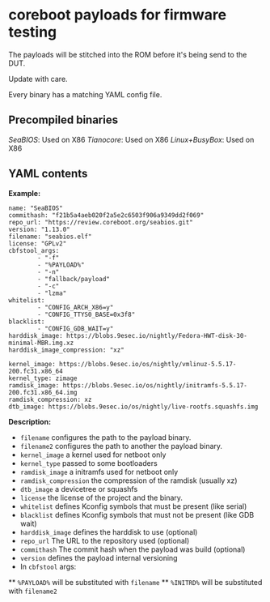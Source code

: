 # coreboot payloads for firmware testing

The payloads will be stitched into the ROM before it's
being send to the DUT.

Update with care.

Every binary has a matching YAML config file.

## Precompiled binaries

*SeaBIOS*: Used on X86
*Tianocore*: Used on X86
*Linux+BusyBox*: Used on X86

## YAML contents

**Example:**

```
name: "SeaBIOS"
commithash: "f21b5a4aeb020f2a5e2c6503f906a9349dd2f069"
repo_url: "https://review.coreboot.org/seabios.git"
version: "1.13.0"
filename: "seabios.elf"
license: "GPLv2"
cbfstool_args:
        - "-f"
        - "%PAYLOAD%"
        - "-n"
        - "fallback/payload"
        - "-c"
        - "lzma"
whitelist:
        - "CONFIG_ARCH_X86=y"
        - "CONFIG_TTYS0_BASE=0x3f8"
blacklist:
        - "CONFIG_GDB_WAIT=y"
harddisk_image: https://blobs.9esec.io/nightly/Fedora-HWT-disk-30-minimal-MBR.img.xz
harddisk_image_compression: "xz"

kernel_image: https://blobs.9esec.io/os/nightly/vmlinuz-5.5.17-200.fc31.x86_64
kernel_type: zimage
ramdisk_image: https://blobs.9esec.io/os/nightly/initramfs-5.5.17-200.fc31.x86_64.img
ramdisk_compression: xz
dtb_image: https://blobs.9esec.io/os/nightly/live-rootfs.squashfs.img
```

**Description:**

* `filename` configures the path to the payload binary.
* `filename2` configures the path to another the payload binary.
* `kernel_image` a kernel used for netboot only
* `kernel_type` passed to some bootloaders
* `ramdisk_image` a initramfs used for netboot only
* `ramdisk_compression` the compression of the ramdisk (usually xz)
* `dtb_image` a devicetree or squashfs
* `license` the license of the project and the binary.
* `whitelist` defines Kconfig symbols that must be present (like serial)
* `blacklist` defines Kconfig symbols that must not be present (like GDB wait)
* `harddisk_image` defines the harddisk to use (optional)
* `repo_url` The URL to the repository used (optional)
* `commithash` The commit hash when the payload was build (optional)
* `version` defines the payload internal versioning
* In `cbfstool` args:

** `%PAYLOAD%` will be substituted with `filename`
** `%INITRD%` will be substituted with `filename2`
